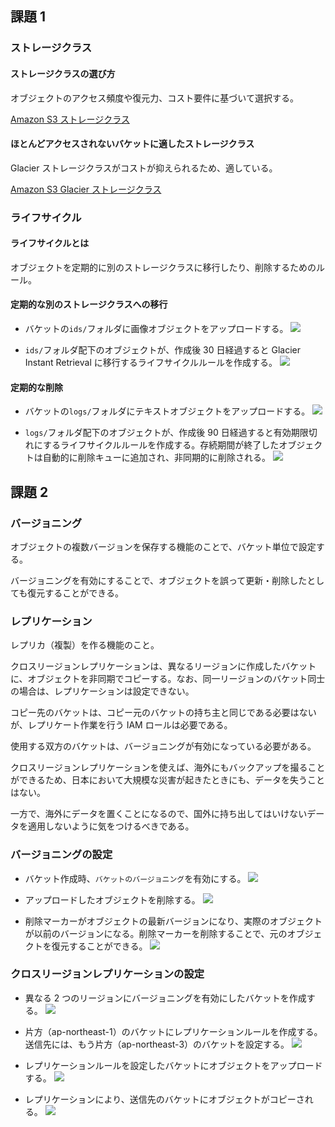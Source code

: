 ## 課題 1

### ストレージクラス

#### ストレージクラスの選び方

オブジェクトのアクセス頻度や復元力、コスト要件に基づいて選択する。

[Amazon S3 ストレージクラス](https://aws.amazon.com/jp/s3/storage-classes/)

#### ほとんどアクセスされないバケットに適したストレージクラス

Glacier ストレージクラスがコストが抑えられるため、適している。

[Amazon S3 Glacier ストレージクラス](https://aws.amazon.com/jp/s3/storage-classes/glacier/)

### ライフサイクル

#### ライフサイクルとは

オブジェクトを定期的に別のストレージクラスに移行したり、削除するためのルール。

#### 定期的な別のストレージクラスへの移行

- バケットの`ids/`フォルダに画像オブジェクトをアップロードする。
  ![](./images/upload_image.png)

- `ids/`フォルダ配下のオブジェクトが、作成後 30 日経過すると Glacier Instant Retrieval に移行するライフサイクルルールを作成する。
  ![](./images/create_lifecycle_rule1.png)

#### 定期的な削除

- バケットの`logs/`フォルダにテキストオブジェクトをアップロードする。
  ![](./images/upload_txt.png)

- `logs/`フォルダ配下のオブジェクトが、作成後 90 日経過すると有効期限切れにするライフサイクルルールを作成する。存続期間が終了したオブジェクトは自動的に削除キューに追加され、非同期的に削除される。
  ![](./images/create_lifecycle_rule2.png)

## 課題 2

### バージョニング

オブジェクトの複数バージョンを保存する機能のことで、バケット単位で設定する。

バージョニングを有効にすることで、オブジェクトを誤って更新・削除したとしても復元することができる。

### レプリケーション

レプリカ（複製）を作る機能のこと。

クロスリージョンレプリケーションは、異なるリージョンに作成したバケットに、オブジェクトを非同期でコピーする。なお、同一リージョンのバケット同士の場合は、レプリケーションは設定できない。

コピー先のバケットは、コピー元のバケットの持ち主と同じである必要はないが、レプリケート作業を行う IAM ロールは必要である。

使用する双方のバケットは、バージョニングが有効になっている必要がある。

クロスリージョンレプリケーションを使えば、海外にもバックアップを撮ることができるため、日本において大規模な災害が起きたときにも、データを失うことはない。

一方で、海外にデータを置くことになるので、国外に持ち出してはいけないデータを適用しないように気をつけるべきである。

### バージョニングの設定

- バケット作成時、`バケットのバージョニング`を有効にする。
  ![](./images/enabling_versioning.png)

- アップロードしたオブジェクトを削除する。
  ![](./images/delete_object.png)

- 削除マーカーがオブジェクトの最新バージョンになり、実際のオブジェクトが以前のバージョンになる。削除マーカーを削除することで、元のオブジェクトを復元することができる。
  ![](./images/delete_marker.png)

### クロスリージョンレプリケーションの設定

- 異なる 2 つのリージョンにバージョニングを有効にしたバケットを作成する。
  ![](./images/buckets_in_different_regions.png)

- 片方（ap-northeast-1）のバケットにレプリケーションルールを作成する。送信先には、もう片方（ap-northeast-3）のバケットを設定する。
  ![](./images/create_replication_rule.png)

- レプリケーションルールを設定したバケットにオブジェクトをアップロードする。
  ![](./images/upload_to_ap-northeast-1.png)

- レプリケーションにより、送信先のバケットにオブジェクトがコピーされる。
  ![](./images/copy_to_ap-northeast-3.png)
